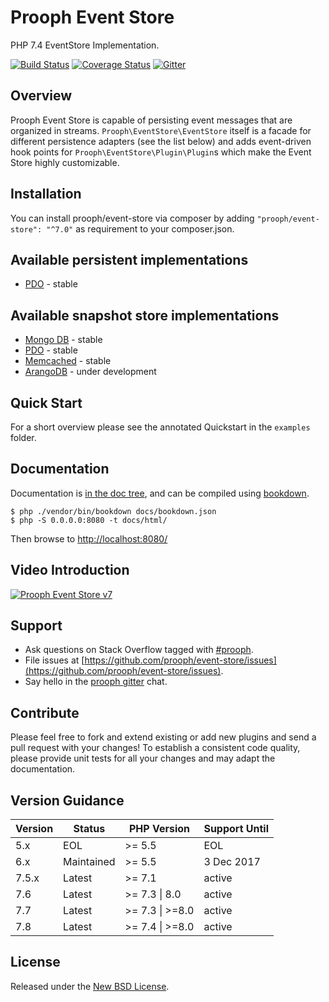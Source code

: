 # Prooph Event Store

PHP 7.4 EventStore Implementation.

[![Build Status](https://travis-ci.com/prooph/event-store.svg?branch=7.x)](https://travis-ci.com/prooph/event-store)
[![Coverage Status](https://coveralls.io/repos/prooph/event-store/badge.svg?branch=7.x&service=github)](https://coveralls.io/github/prooph/event-store?branch=7.x)
[![Gitter](https://badges.gitter.im/Join%20Chat.svg)](https://gitter.im/prooph/improoph)

## Overview

Prooph Event Store is capable of persisting event messages that are organized in streams. `Prooph\EventStore\EventStore`
itself is a facade for different persistence adapters (see the list below) and adds event-driven hook points for `Prooph\EventStore\Plugin\Plugin`s
which make the Event Store highly customizable.

## Installation

You can install prooph/event-store via composer by adding `"prooph/event-store": "^7.0"` as requirement to your composer.json.

## Available persistent implementations
- [PDO](https://github.com/prooph/pdo-event-store) - stable

## Available snapshot store implementations
- [Mongo DB](https://github.com/prooph/mongodb-snapshot-store) - stable
- [PDO](https://github.com/prooph/pdo-snapshot-store) - stable
- [Memcached](https://github.com/prooph/memcached-snapshot-store) - stable
- [ArangoDB](https://github.com/prooph/arangodb-snapshot-store) - under development

## Quick Start

For a short overview please see the annotated Quickstart in the `examples` folder.

## Documentation

Documentation is [in the doc tree](docs/), and can be compiled using [bookdown](http://bookdown.io).

```console
$ php ./vendor/bin/bookdown docs/bookdown.json
$ php -S 0.0.0.0:8080 -t docs/html/
```

Then browse to [http://localhost:8080/](http://localhost:8080/)

## Video Introduction

[![Prooph Event Store v7](https://img.youtube.com/vi/QhpDIqYQzg0/0.jpg)](https://www.youtube.com/watch?v=QhpDIqYQzg0)

## Support

- Ask questions on Stack Overflow tagged with [#prooph](https://stackoverflow.com/questions/tagged/prooph).
- File issues at [https://github.com/prooph/event-store/issues](https://github.com/prooph/event-store/issues).
- Say hello in the [prooph gitter](https://gitter.im/prooph/improoph) chat.

## Contribute

Please feel free to fork and extend existing or add new plugins and send a pull request with your changes!
To establish a consistent code quality, please provide unit tests for all your changes and may adapt the documentation.

## Version Guidance

| Version | Status     | PHP Version      | Support Until |
|---------|------------|------------------|---------------|
| 5.x     | EOL        | \>= 5.5          | EOL           |
| 6.x     | Maintained | \>= 5.5          | 3 Dec 2017    |
| 7.5.x   | Latest     | \>= 7.1          | active        |
| 7.6     | Latest     | \>= 7.3 \| 8.0   | active        |
| 7.7     | Latest     | \>= 7.3 \| >=8.0 | active        |
| 7.8     | Latest     | \>= 7.4 \| >=8.0 | active        |

## License

Released under the [New BSD License](LICENSE).

